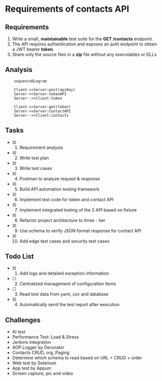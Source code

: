 # Requirements of contacts API

## Requirements
1. Write a small, **maintainable** test suite for the **GET /contacts** endpoint.
2. The API requires authentication and exposes an auth endpoint to obtain a JWT bearer **token**.
3. Share only the source files in a **zip** file without any executables or DLLs

## Analysis
```mermaid
    sequenceDiagram
    
    Client->>Server:post(apiKey)
    Server->>Server:tokenAPI
    Server-->>Client:token

    Client->>Server:get(token)
    Server->>Server:ContactAPI
    Server-->>Client:contacts  

```

## Tasks
- [x] 1. Requirement analysis
- [x] 2. Write test plan
- [x] 3. Write test cases
- [x] 4. Postman to analyze request & response
- [x] 5. Build API automation testing framework
- [x] 6. Implement test code for token and contact API
- [x] 7. Implement integrated testing of the 2 API based on fixture
- [x] 8. Refactor project architecture to three - tier 
- [x] 9. Use schema to verify JSON format response for contact API
- [x] 10. Add edge test cases and security test cases

## Todo List
- [x] 1. Add logs and detailed exception information
- [ ] 2. Centralized management of configuration items
- [ ] 3. Read test data from yaml, csv and database
- [x] 4. Automatically send the test report after execution


## Challenges
+ AI test
+ Performance Test: Load & Stress
+ Jenkins integration
+ AOP Logger by Decorator
+ Contacts CRUD, org ,Paging
+ Determine which schema to read based on URL + CRUD + order
+ Web test by Selenium 
+ App test by Appum 
+ Screen capture, pic and video
